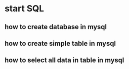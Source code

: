 <h1> start SQL</h1>
<h2> how to create  database  in mysql </h2>
<h2> how to create  simple  table  in mysql </h2>
<h2> how to select  all data  in table  in mysql </h2>